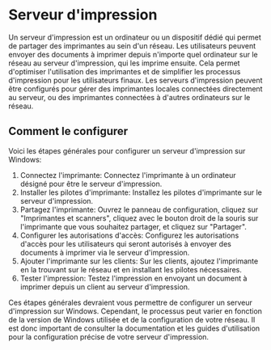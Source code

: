 # Serveur d'impression

Un serveur d'impression est un ordinateur ou un dispositif dédié qui permet de partager des imprimantes au sein d'un réseau. Les utilisateurs peuvent envoyer des documents à imprimer depuis n'importe quel ordinateur sur le réseau au serveur d'impression, qui les imprime ensuite. Cela permet d'optimiser l'utilisation des imprimantes et de simplifier les processus d'impression pour les utilisateurs finaux. Les serveurs d'impression peuvent être configurés pour gérer des imprimantes locales connectées directement au serveur, ou des imprimantes connectées à d'autres ordinateurs sur le réseau.

## Comment le configurer

Voici les étapes générales pour configurer un serveur d'impression sur Windows:

1. Connectez l'imprimante: Connectez l'imprimante à un ordinateur désigné pour être le serveur d'impression.
2. Installer les pilotes d'imprimante: Installez les pilotes d'imprimante sur le serveur d'impression.
3. Partagez l'imprimante: Ouvrez le panneau de configuration, cliquez sur "Imprimantes et scanners", cliquez avec le bouton droit de la souris sur l'imprimante que vous souhaitez partager, et cliquez sur "Partager".
4. Configurer les autorisations d'accès: Configurez les autorisations d'accès pour les utilisateurs qui seront autorisés à envoyer des documents à imprimer via le serveur d'impression.
5. Ajouter l'imprimante sur les clients: Sur les clients, ajoutez l'imprimante en la trouvant sur le réseau et en installant les pilotes nécessaires.
6. Tester l'impression: Testez l'impression en envoyant un document à imprimer depuis un client au serveur d'impression.

Ces étapes générales devraient vous permettre de configurer un serveur d'impression sur Windows. Cependant, le processus peut varier en fonction de la version de Windows utilisée et de la configuration de votre réseau. Il est donc important de consulter la documentation et les guides d'utilisation pour la configuration précise de votre serveur d'impression.

